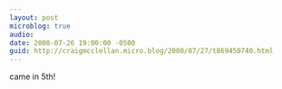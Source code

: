 ```yaml
---
layout: post
microblog: true
audio: 
date: 2008-07-26 19:00:00 -0500
guid: http://craigmcclellan.micro.blog/2008/07/27/t869450740.html
---
```

came in 5th!
